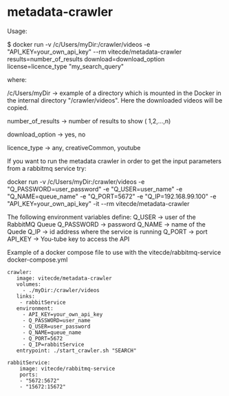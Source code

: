 # metadata-crawler
Usage: 

$ docker run -v /c/Users/myDir:/crawler/videos -e "API_KEY=your_own_api_key" --rm vitecde/metadata-crawler 
results=number_of_results download=download_option license=licence_type "my_search_query"

where:

/c/Users/myDir -> example of a directory which is mounted in the Docker in the internal directory "/crawler/videos". 
Here the downloaded videos will be copied.

number_of_results -> number of results to show ( 1,2,...,n)

download_option -> yes, no 

licence_type -> any, creativeCommon, youtube

If you want to run the metadata crawler in order to get the input parameters from a rabbitmq service try:

docker run -v /c/Users/myDir:/crawler/videos -e "Q_PASSWORD=user_password" 
											 -e "Q_USER=user_name" 
											 -e "Q_NAME=queue_name" 
											 -e "Q_PORT=5672" 
											 -e "Q_IP=192.168.99.100"
											 -e "API_KEY=your_own_api_key" 
											 -it --rm vitecde/metadata-crawler

The following environment variables define:
Q_USER -> user of the RabbitMQ Queue
Q_PASSWORD -> password 
Q_NAME -> name of the Quede
Q_IP -> id address where the service is running
Q_PORT -> port
API_KEY -> You-tube key to access the API
											 
											 
Example of a docker compose file to use with the vitecde/rabbitmq-service docker-compose.yml

```
crawler:
   image: vitecde/metadata-crawler
   volumes:
     - ./myDir:/crawler/videos
   links: 
    - rabbitService
   environment:
     - API_KEY=your_own_api_key
     - Q_PASSWORD=user_name
     - Q_USER=user_password
     - Q_NAME=queue_name
     - Q_PORT=5672
     - Q_IP=rabbitService
   entrypoint: ./start_crawler.sh "SEARCH"

rabbitService:
    image: vitecde/rabbitmq-service
    ports:
    - "5672:5672"
    - "15672:15672"
```
